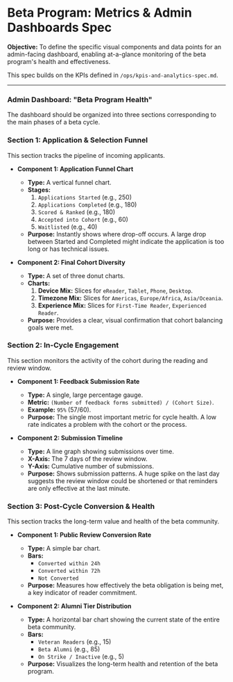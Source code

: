 # Beta Program: Metrics & Admin Dashboards Spec

**Objective:** To define the specific visual components and data points for an admin-facing dashboard, enabling at-a-glance monitoring of the beta program's health and effectiveness.

This spec builds on the KPIs defined in `/ops/kpis-and-analytics-spec.md`.

---

### Admin Dashboard: "Beta Program Health"

The dashboard should be organized into three sections corresponding to the main phases of a beta cycle.

### Section 1: Application & Selection Funnel

This section tracks the pipeline of incoming applicants.

*   **Component 1: Application Funnel Chart**
    *   **Type:** A vertical funnel chart.
    *   **Stages:**
        1.  `Applications Started` (e.g., 250)
        2.  `Applications Completed` (e.g., 180)
        3.  `Scored & Ranked` (e.g., 180)
        4.  `Accepted into Cohort` (e.g., 60)
        5.  `Waitlisted` (e.g., 40)
    *   **Purpose:** Instantly shows where drop-off occurs. A large drop between Started and Completed might indicate the application is too long or has technical issues.

*   **Component 2: Final Cohort Diversity**
    *   **Type:** A set of three donut charts.
    *   **Charts:**
        1.  **Device Mix:** Slices for `eReader`, `Tablet`, `Phone`, `Desktop`.
        2.  **Timezone Mix:** Slices for `Americas`, `Europe/Africa`, `Asia/Oceania`.
        3.  **Experience Mix:** Slices for `First-Time Reader`, `Experienced Reader`.
    *   **Purpose:** Provides a clear, visual confirmation that cohort balancing goals were met.

### Section 2: In-Cycle Engagement

This section monitors the activity of the cohort during the reading and review window.

*   **Component 1: Feedback Submission Rate**
    *   **Type:** A single, large percentage gauge.
    *   **Metric:** `(Number of feedback forms submitted) / (Cohort Size)`.
    *   **Example:** `95%` (57/60).
    *   **Purpose:** The single most important metric for cycle health. A low rate indicates a problem with the cohort or the process.

*   **Component 2: Submission Timeline**
    *   **Type:** A line graph showing submissions over time.
    *   **X-Axis:** The 7 days of the review window.
    *   **Y-Axis:** Cumulative number of submissions.
    *   **Purpose:** Shows submission patterns. A huge spike on the last day suggests the review window could be shortened or that reminders are only effective at the last minute.

### Section 3: Post-Cycle Conversion & Health

This section tracks the long-term value and health of the beta community.

*   **Component 1: Public Review Conversion Rate**
    *   **Type:** A simple bar chart.
    *   **Bars:**
        *   `Converted within 24h`
        *   `Converted within 72h`
        *   `Not Converted`
    *   **Purpose:** Measures how effectively the beta obligation is being met, a key indicator of reader commitment.

*   **Component 2: Alumni Tier Distribution**
    *   **Type:** A horizontal bar chart showing the current state of the entire beta community.
    *   **Bars:**
        *   `Veteran Readers` (e.g., 15)
        *   `Beta Alumni` (e.g., 85)
        *   `On Strike / Inactive` (e.g., 5)
    *   **Purpose:** Visualizes the long-term health and retention of the beta program.
